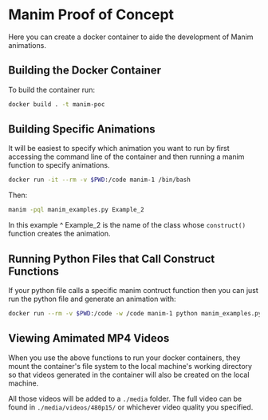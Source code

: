 # Manim Proof of Concept 

Here you can create a docker container to aide the development of Manim animations. 

## Building the Docker Container 

To build the container run:

```bash
docker build . -t manim-poc
```

## Building Specific Animations 

It will be easiest to specify which animation you want to run by first accessing the command line of the container and then running a manim function to specify animations.

```bash
docker run -it --rm -v $PWD:/code manim-1 /bin/bash
```
Then:
```bash
manim -pql manim_examples.py Example_2
```

In this example ^ Example_2 is the name of the class whose `construct()` function creates the animation. 

## Running Python Files that Call Construct Functions

If your python file calls a specific manim contruct function then you can just run the python file and generate an animation with:

```bash
docker run --rm -v $PWD:/code -w /code manim-1 python manim_examples.py
```

## Viewing Amimated MP4 Videos 

When you use the above functions to run your docker containers, they mount the container's file system to the local machine's working directory so that videos generated in the container will also be created on the local machine. 

All those videos will be added to a `./media` folder. The full video can be found in `./media/videos/480p15/` or whichever video quality you specified.
